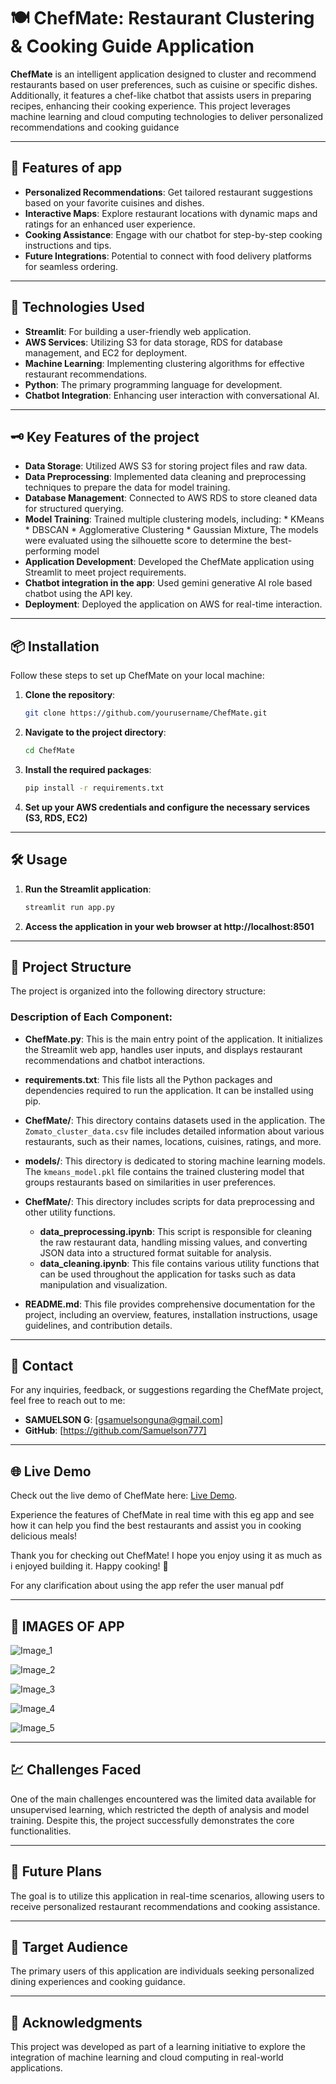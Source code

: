 # 🍽️ ChefMate: Restaurant Clustering & Cooking Guide Application

**ChefMate** is an intelligent application designed to cluster and recommend restaurants based on user preferences, such as cuisine or specific dishes. Additionally, it features a chef-like chatbot that assists users in preparing recipes, enhancing their cooking experience. This project leverages machine learning and cloud computing technologies to deliver personalized recommendations and cooking guidance

---

## 🌟 Features of app
- **Personalized Recommendations**: Get tailored restaurant suggestions based on your favorite cuisines and dishes.
- **Interactive Maps**: Explore restaurant locations with dynamic maps and ratings for an enhanced user experience.
- **Cooking Assistance**: Engage with our chatbot for step-by-step cooking instructions and tips.
- **Future Integrations**: Potential to connect with food delivery platforms for seamless ordering.

---

## 🚀 Technologies Used
- **Streamlit**: For building a user-friendly web application.
- **AWS Services**: Utilizing S3 for data storage, RDS for database management, and EC2 for deployment.
- **Machine Learning**: Implementing clustering algorithms for effective restaurant recommendations.
- **Python**: The primary programming language for development.
- **Chatbot Integration**: Enhancing user interaction with conversational AI.

---

## 🗝 Key Features of the project
- **Data Storage**: Utilized AWS S3 for storing project files and raw data.
- **Data Preprocessing**: Implemented data cleaning and preprocessing techniques to prepare the data for model training.
- **Database Management**: Connected to AWS RDS to store cleaned data for structured querying.
- **Model Training**: Trained multiple clustering models, including:
                        * KMeans
                        * DBSCAN
                        * Agglomerative Clustering
                        * Gaussian Mixture,
    The models were evaluated using the silhouette score to determine the best-performing model
- **Application Development**: Developed the ChefMate application using Streamlit to meet project requirements.
- **Chatbot integration in the app**: Used gemini generative AI role based chatbot using the API key.
- **Deployment**: Deployed the application on AWS for real-time interaction.

---

## 📦 Installation

Follow these steps to set up ChefMate on your local machine:

1. **Clone the repository**:
   ```bash
   git clone https://github.com/yourusername/ChefMate.git

2. **Navigate to the project directory**:
    ```bash
   cd ChefMate

3. **Install the required packages**:
   ```bash
   pip install -r requirements.txt

4. **Set up your AWS credentials and configure the necessary services (S3, RDS, EC2)**

---

## 🛠️ Usage

1. **Run the Streamlit application**:
   ```bash
   streamlit run app.py

2. **Access the application in your web browser at http://localhost:8501**

---

## 📁 Project Structure

The project is organized into the following directory structure:


### Description of Each Component:

- **ChefMate.py**: This is the main entry point of the application. It initializes the Streamlit web app, handles user inputs, and displays restaurant recommendations and chatbot interactions.

- **requirements.txt**: This file lists all the Python packages and dependencies required to run the application. It can be installed using pip.

- **ChefMate/**: This directory contains datasets used in the application. The `Zomato_cluster_data.csv` file includes detailed information about various restaurants, such as their names, locations, cuisines, ratings, and more.

- **models/**: This directory is dedicated to storing machine learning models. The `kmeans_model.pkl` file contains the trained clustering model that groups restaurants based on similarities in user preferences.

- **ChefMate/**: This directory includes scripts for data preprocessing and other utility functions. 
  - **data_preprocessing.ipynb**: This script is responsible for cleaning the raw restaurant data, handling missing values, and converting JSON data into a structured format suitable for analysis.
  - **data_cleaning.ipynb**: This file contains various utility functions that can be used throughout the application for tasks such as data manipulation and visualization.

- **README.md**: This file provides comprehensive documentation for the project, including an overview, features, installation instructions, usage guidelines, and contribution details.

---

## 📧 Contact

For any inquiries, feedback, or suggestions regarding the ChefMate project, feel free to reach out to me:

- **SAMUELSON G**: [gsamuelsonguna@gmail.com]
- **GitHub**: [https://github.com/Samuelson777]

---

## 🌐 Live Demo

Check out the live demo of ChefMate here: [Live Demo](http://65.0.177.245:8501/).

Experience the features of ChefMate in real time with this eg app and see how it can help you find the best restaurants and assist you in cooking delicious meals!

Thank you for checking out ChefMate! I hope you enjoy using it as much as i enjoyed building it. Happy cooking! 🍳

For any clarification about using the app refer the user manual pdf

---

## 📸 IMAGES OF APP

![Image_1](https://github.com/user-attachments/assets/86802b1b-9299-492a-955a-959e46ecaa5e)

![Image_2](https://github.com/user-attachments/assets/5bf0ac1d-61a2-4ecd-8deb-495472e0f9c2)

![Image_3](https://github.com/user-attachments/assets/1d1ad9f5-1ba3-447e-a0f2-aba2d340abe8)

![Image_4](https://github.com/user-attachments/assets/e6f392f2-8072-41c4-a996-c7a5c1c85904)

![Image_5](https://github.com/user-attachments/assets/6aed3697-9ed6-4ff9-8688-b9aad3963035)

---

## 💹 Challenges Faced
One of the main challenges encountered was the limited data available for unsupervised learning, which restricted the depth of analysis and model training. Despite this, the project successfully demonstrates the core functionalities.

---

## 🔮 Future Plans
The goal is to utilize this application in real-time scenarios, allowing users to receive personalized restaurant recommendations and cooking assistance.

---

## 🎯 Target Audience
The primary users of this application are individuals seeking personalized dining experiences and cooking guidance.

---

## 📝 Acknowledgments
This project was developed as part of a learning initiative to explore the integration of machine learning and cloud computing in real-world applications.
